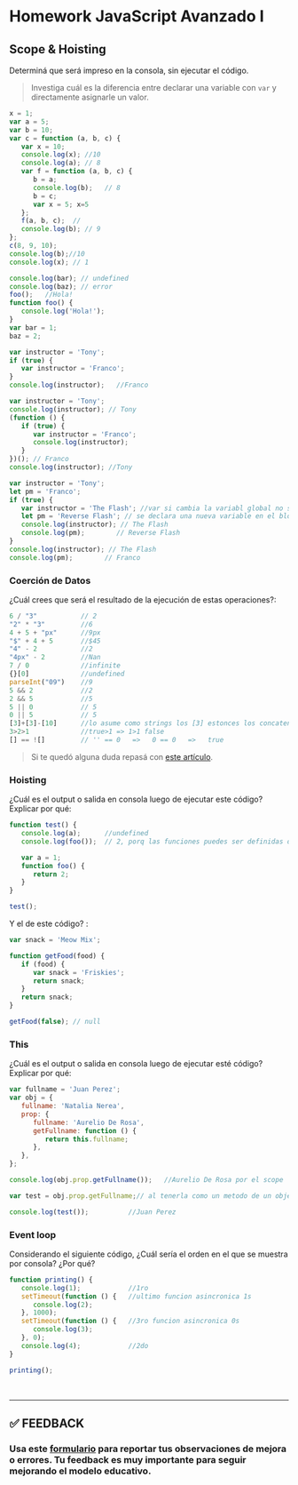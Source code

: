 # Homework JavaScript Avanzado I

## Scope & Hoisting

Determiná que será impreso en la consola, sin ejecutar el código.

> Investiga cuál es la diferencia entre declarar una variable con `var` y directamente asignarle un valor.

```javascript
x = 1;
var a = 5;
var b = 10;       
var c = function (a, b, c) {
   var x = 10; 
   console.log(x); //10
   console.log(a); // 8 
   var f = function (a, b, c) {
      b = a;     
      console.log(b);   // 8
      b = c;      
      var x = 5; x=5
   };
   f(a, b, c);  // 
   console.log(b); // 9
};
c(8, 9, 10);
console.log(b);//10
console.log(x); // 1
```

```javascript
console.log(bar); // undefined
console.log(baz); // error
foo();   //Hola!
function foo() {
   console.log('Hola!');
}
var bar = 1;
baz = 2;
```

```javascript
var instructor = 'Tony';
if (true) {
   var instructor = 'Franco';
}
console.log(instructor);   //Franco
```

```javascript
var instructor = 'Tony';
console.log(instructor); // Tony
(function () {
   if (true) {
      var instructor = 'Franco';
      console.log(instructor);
   }
})(); // Franco
console.log(instructor); //Tony
```

```javascript
var instructor = 'Tony'; 
let pm = 'Franco';
if (true) {
   var instructor = 'The Flash'; //var si cambia la variabl global no solo en el bloque
   let pm = 'Reverse Flash'; // se declara una nueva variable en el bloque debido a let. si no le ponia let si lo modificaba globalment
   console.log(instructor); // The Flash
   console.log(pm);        // Reverse Flash
}
console.log(instructor); // The Flash 
console.log(pm);        // Franco
```

### Coerción de Datos

¿Cuál crees que será el resultado de la ejecución de estas operaciones?:

```javascript
6 / "3"           // 2
"2" * "3"         //6
4 + 5 + "px"      //9px
"$" + 4 + 5       //$45
"4" - 2           //2
"4px" - 2         //Nan
7 / 0             //infinite
{}[0]             //undefined
parseInt("09")    //9
5 && 2            //2
2 && 5            //5
5 || 0            // 5
0 || 5            // 5
[3]+[3]-[10]      //lo asume como strings los [3] estonces los concatena 33 - 10 = 23
3>2>1             //true>1 => 1>1 false
[] == ![]         // '' == 0   =>   0 == 0   =>   true
```

> Si te quedó alguna duda repasá con [este artículo](http://javascript.info/tutorial/object-conversion).

### Hoisting

¿Cuál es el output o salida en consola luego de ejecutar este código? Explicar por qué:

```javascript
function test() {
   console.log(a);      //undefined
   console.log(foo());  // 2, porq las funciones puedes ser definidas despues

   var a = 1;
   function foo() {
      return 2;
   }
}

test();
```

Y el de este código? :

```javascript
var snack = 'Meow Mix';

function getFood(food) {
   if (food) {
      var snack = 'Friskies';
      return snack;
   }
   return snack;
}

getFood(false); // null
```

### This

¿Cuál es el output o salida en consola luego de ejecutar esté código? Explicar por qué:

```javascript
var fullname = 'Juan Perez';
var obj = {
   fullname: 'Natalia Nerea',
   prop: {
      fullname: 'Aurelio De Rosa',
      getFullname: function () {
         return this.fullname;
      },
   },
};

console.log(obj.prop.getFullname());   //Aurelio De Rosa por el scope

var test = obj.prop.getFullname;// al tenerla como un metodo de un objeto this se refiere al objeto en el q se llamo la funcion, por lo q la funcion se invoca de forma aislada por lo q this apunta al objeto global y no al objeto

console.log(test());          //Juan Perez
```

### Event loop

Considerando el siguiente código, ¿Cuál sería el orden en el que se muestra por consola? ¿Por qué?

```javascript
function printing() {
   console.log(1);            //1ro
   setTimeout(function () {   //ultimo funcion asincronica 1s
      console.log(2);
   }, 1000);
   setTimeout(function () {   //3ro funcion asincronica 0s
      console.log(3);
   }, 0);
   console.log(4);            //2do
}

printing();
```

</br >

---

## **✅ FEEDBACK**

### Usa este [**formulario**](https://docs.google.com/forms/d/e/1FAIpQLSe1MybH_Y-xcp1RP0jKPLndLdJYg8cwyHkSb9MwSrEjoxyzWg/viewform) para reportar tus observaciones de mejora o errores. Tu feedback es muy importante para seguir mejorando el modelo educativo.
